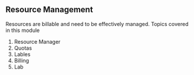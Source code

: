 ## Resource Management 

Resources are billable and need to be effectively managed. Topics covered in this module

1. Resource Manager
2. Quotas
3. Lables
4. Billing
5. Lab

